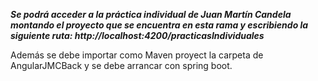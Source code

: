***Se podrá acceder a la práctica individual de Juan Martín Candela montando el proyecto que se encuentra en esta rama y escribiendo
la siguiente ruta: http://localhost:4200/practicasIndividuales***

Además se debe importar como Maven proyect la carpeta de AngularJMCBack y se debe arrancar con spring boot.
